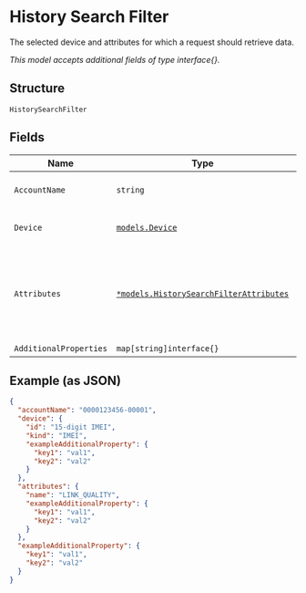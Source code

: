 
# History Search Filter

The selected device and attributes for which a request should retrieve data.

*This model accepts additional fields of type interface{}.*

## Structure

`HistorySearchFilter`

## Fields

| Name | Type | Tags | Description |
|  --- | --- | --- | --- |
| `AccountName` | `string` | Required | Account name identifier. |
| `Device` | [`models.Device`](../../doc/models/device.md) | Required | Identifies a particular IoT device. |
| `Attributes` | [`*models.HistorySearchFilterAttributes`](../../doc/models/history-search-filter-attributes.md) | Optional | Streaming RF parameters for which you want to retrieve history data. |
| `AdditionalProperties` | `map[string]interface{}` | Optional | - |

## Example (as JSON)

```json
{
  "accountName": "0000123456-00001",
  "device": {
    "id": "15-digit IMEI",
    "kind": "IMEI",
    "exampleAdditionalProperty": {
      "key1": "val1",
      "key2": "val2"
    }
  },
  "attributes": {
    "name": "LINK_QUALITY",
    "exampleAdditionalProperty": {
      "key1": "val1",
      "key2": "val2"
    }
  },
  "exampleAdditionalProperty": {
    "key1": "val1",
    "key2": "val2"
  }
}
```

